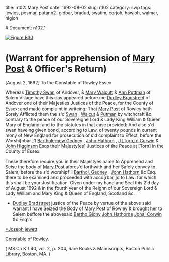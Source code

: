 title: n102: Mary Post
date: 1692-08-02
slug: n102
category: swp
tags: jewjos, posmar, putann2, gidbar, bradud, swatim, corjoh, hawjoh, walmar, higjoh


<div markdown class="doc" id="n102.1"># Document: n102.1

[![Figure B30](archives/BPL/gifs/B30.gif)](archives/BPL/LARGE/B30.jpg)

# (Warrant for apprehension of [Mary Post](/tag/posmar.html) & Officer's Return)
[August 2, 1692] To the Constable  of Rowley 
Essex 

Whereas [Timothy Swan](/tag/swatim.html) of Andover, & [Mary Walcutt](/tag/walmar.html) & [Ann Puttman](/tag/putann2.html) of Salem Village have this day appeared before me [Dudley Bradstreet](/tag/bradud.html) of Andover one of their Majesties Justices of the Peace, for the County of Essex; and made complaint in writeing; That [Mary Post](/tag/posmar.html) of Rowley hath Sorely Afflicted them the s'd [Swan](/tag/swatim.html) , [Walcut](/tag/walmar.html) & [Putman](/tag/putann2.html) by witchcraft &c contrary to the peace of our Sovereigne Lord & Lady King William & Queen Mary of England: and to the statutes in that case provided: And also s'd swan haveing given bond, according to Law, of twenty pounds in currant mony of New England for prosecution of s'd complaint to Effect, before the Worshi[pbar ]'l [Bartholemew Gedney](/tag/gidbar.html) , [John Hathorn](/tag/hawjoh.html) , [J [Torn] n Corwin](/tag/corjoh.html) & [John Higginson](/tag/higjoh.html) Esqs their Majesty[es] Justices of the Peace at [Torn] in the County of Essex.

These therefore require you in their Majestyes name to Apprehend and Seise the body of [Mary Post](/tag/posmar.html) afores'd forthwith and her Safely convey to Salem, before the s'd worshipf'll [Barthol. Gedney](/tag/gidbar.html) . [John Hathorn](/tag/hawjoh.html) &c Esq. there to be examined and proceeded with acco[rbar ]d to Law: for which this shall be your Justification. Given under my hand and Seal this 2'd day of August 1692 & in the fourth year of the Reighn of our Sovereign Lord & Lady William and Mary King & Queen of England, Scotland &c.

* [Dudley Bradstreet](/tag/bradud.html) justice of the Peace by vertue of the above said warrant I have Seized the Body of [Mary Post](/tag/posmar.html) of Rowley & brought her to Salem beffore the abovesaid [Bartho Gidny](/tag/gidbar.html) [John Hathorne](/tag/hawjoh.html) [Jona' Corwin](/tag/corjoh.html) &c Esq'rs

[*Joseph jewett](/tag/jewjos.html)

Constable of Rowley. 

( MS Ch K 1.40, vol. 2, p. 204, Rare Books & Manuscripts, Boston Public Library, Boston, MA. )
</div>